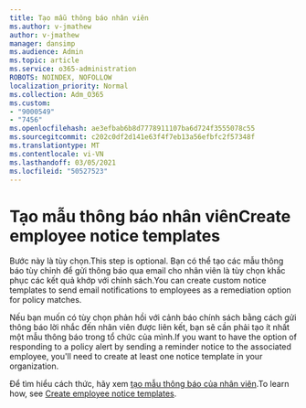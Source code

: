 ```yaml
---
title: Tạo mẫu thông báo nhân viên
ms.author: v-jmathew
author: v-jmathew
manager: dansimp
ms.audience: Admin
ms.topic: article
ms.service: o365-administration
ROBOTS: NOINDEX, NOFOLLOW
localization_priority: Normal
ms.collection: Adm_O365
ms.custom:
- "9000549"
- "7456"
ms.openlocfilehash: ae3efbab6b8d7778911107ba6d724f3555078c55
ms.sourcegitcommit: c202c0df2d141e63f4f7eb13a56efbfc2f57348f
ms.translationtype: MT
ms.contentlocale: vi-VN
ms.lasthandoff: 03/05/2021
ms.locfileid: "50527523"
---
```

# <a name="create-employee-notice-templates"></a><span data-ttu-id="e3a1c-102">Tạo mẫu thông báo nhân viên</span><span class="sxs-lookup"><span data-stu-id="e3a1c-102">Create employee notice templates</span></span>

<span data-ttu-id="e3a1c-103">Bước này là tùy chọn.</span><span class="sxs-lookup"><span data-stu-id="e3a1c-103">This step is optional.</span></span> <span data-ttu-id="e3a1c-104">Bạn có thể tạo các mẫu thông báo tùy chỉnh để gửi thông báo qua email cho nhân viên là tùy chọn khắc phục các kết quả khớp với chính sách.</span><span class="sxs-lookup"><span data-stu-id="e3a1c-104">You can create custom notice templates to send email notifications to employees as a remediation option for policy matches.</span></span>

<span data-ttu-id="e3a1c-105">Nếu bạn muốn có tùy chọn phản hồi với cảnh báo chính sách bằng cách gửi thông báo lời nhắc đến nhân viên được liên kết, bạn sẽ cần phải tạo ít nhất một mẫu thông báo trong tổ chức của mình.</span><span class="sxs-lookup"><span data-stu-id="e3a1c-105">If you want to have the option of responding to a policy alert by sending a reminder notice to the associated employee, you'll need to create at least one notice template in your organization.</span></span>

<span data-ttu-id="e3a1c-106">Để tìm hiểu cách thức, hãy xem [tạo mẫu thông báo của nhân viên](https://go.microsoft.com/fwlink/?linkid=2129080).</span><span class="sxs-lookup"><span data-stu-id="e3a1c-106">To learn how, see [Create employee notice templates](https://go.microsoft.com/fwlink/?linkid=2129080).</span></span>
